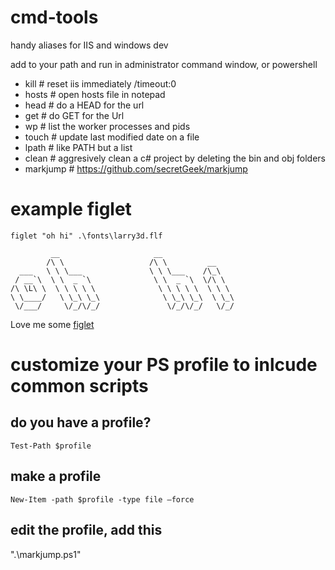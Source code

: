 cmd-tools
============================================

handy aliases for IIS and windows dev

add to your path and run in administrator command window, or powershell

- kill # reset iis immediately /timeout:0
- hosts # open hosts file in notepad
- head # do a HEAD for the url
- get # do GET for the Url
- wp # list the worker processes and pids
- touch # update last modified date on a file
- lpath # like PATH but a list
- clean # aggresively clean a c# project by deleting the bin and obj folders
- markjump  # https://github.com/secretGeek/markjump


# example figlet
`figlet "oh hi" .\fonts\larry3d.flf`
```
         __                     __
        /\ \                   /\ \         __
  ___   \ \ \___               \ \ \___    /\_\
 / __`\  \ \  _ `\              \ \  _ `\  \/\ \
/\ \L\ \  \ \ \ \ \              \ \ \ \ \  \ \ \
\ \____/   \ \_\ \_\              \ \_\ \_\  \ \_\
 \/___/     \/_/\/_/               \/_/\/_/   \/_/

```

Love me some [figlet](http://www.figlet.org/)

# customize your PS profile to inlcude common scripts
## do you have a profile?
`Test-Path $profile`

## make a profile
`New-Item -path $profile -type file –force`

## edit the profile, add this
".\markjump.ps1"

